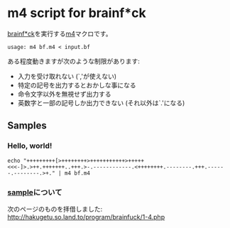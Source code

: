 m4 script for brainf*ck
=======================

[brainf*ck](http://ja.wikipedia.org/wiki/Brainfuck)を実行する[m4](http://ja.wikipedia.org/wiki/M4_(%E3%83%97%E3%83%AD%E3%82%B0%E3%83%A9%E3%83%9F%E3%83%B3%E3%82%B0%E8%A8%80%E8%AA%9E))マクロです。

```
usage: m4 bf.m4 < input.bf
```

ある程度動きますが次のような制限があります:
 * 入力を受け取れない (`,'が使えない)
 * 特定の記号を出力するとおかしな事になる
 * 命令文字以外を無視せず出力する
 * 英数字と一部の記号しか出力できない (それ以外は`.'になる)


## Samples

### Hello, world!

```SHELL
echo "+++++++++[>++++++++>+++++++++++>+++++<<<-]>.>++.+++++++..+++.>-.------------.<++++++++.--------.+++.------.--------.>+." | m4 bf.m4
```

### [sample](sample)について

次のページのものを拝借しました:
http://hakugetu.so.land.to/program/brainfuck/1-4.php
